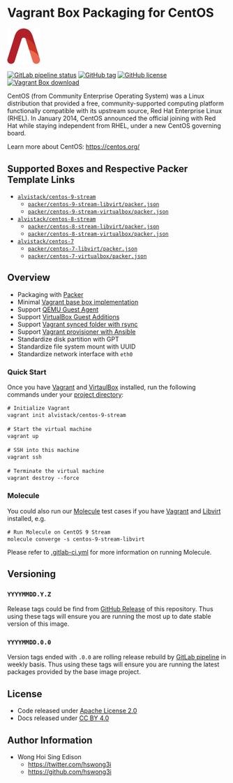 # Vagrant Box Packaging for CentOS

<img src="/alvistack.svg" width="75" alt="AlviStack">

[![GitLab pipeline status](https://img.shields.io/gitlab/pipeline/alvistack/vagrant-centos/master)](https://gitlab.com/alvistack/vagrant-centos/-/pipelines)
[![GitHub tag](https://img.shields.io/github/tag/alvistack/vagrant-centos.svg)](https://github.com/alvistack/vagrant-centos/tags)
[![GitHub license](https://img.shields.io/github/license/alvistack/vagrant-centos.svg)](https://github.com/alvistack/vagrant-centos/blob/master/LICENSE)
[![Vagrant Box download](https://img.shields.io/badge/dynamic/json?label=alvistack%2Fcentos-9-stream&query=%24.boxes%5B%3A1%5D.downloads&url=https%3A%2F%2Fapp.vagrantup.com%2Fapi%2Fv1%2Fsearch%3Fq%3Dalvistack%2Fcentos-9-stream)](https://app.vagrantup.com/alvistack/boxes/centos-9-stream)

CentOS (from Community Enterprise Operating System) was a Linux distribution that provided a free, community-supported computing platform functionally compatible with its upstream source, Red Hat Enterprise Linux (RHEL). In January 2014, CentOS announced the official joining with Red Hat while staying independent from RHEL, under a new CentOS governing board.

Learn more about CentOS: <https://centos.org/>

## Supported Boxes and Respective Packer Template Links

  - [`alvistack/centos-9-stream`](https://app.vagrantup.com/alvistack/boxes/centos-9-stream)
      - [`packer/centos-9-stream-libvirt/packer.json`](https://github.com/alvistack/vagrant-centos/blob/master/packer/centos-9-stream-libvirt/packer.json)
      - [`packer/centos-9-stream-virtualbox/packer.json`](https://github.com/alvistack/vagrant-centos/blob/master/packer/centos-9-stream-virtualbox/packer.json)
  - [`alvistack/centos-8-stream`](https://app.vagrantup.com/alvistack/boxes/centos-8-stream)
      - [`packer/centos-8-stream-libvirt/packer.json`](https://github.com/alvistack/vagrant-centos/blob/master/packer/centos-8-stream-libvirt/packer.json)
      - [`packer/centos-8-stream-virtualbox/packer.json`](https://github.com/alvistack/vagrant-centos/blob/master/packer/centos-8-stream-virtualbox/packer.json)
  - [`alvistack/centos-7`](https://app.vagrantup.com/alvistack/boxes/centos-7)
      - [`packer/centos-7-libvirt/packer.json`](https://github.com/alvistack/vagrant-centos/blob/master/packer/centos-7-libvirt/packer.json)
      - [`packer/centos-7-virtualbox/packer.json`](https://github.com/alvistack/vagrant-centos/blob/master/packer/centos-7-virtualbox/packer.json)

## Overview

  - Packaging with [Packer](https://www.packer.io/)
  - Minimal [Vagrant base box implementation](https://www.vagrantup.com/docs/boxes/base)
  - Support [QEMU Guest Agent](https://wiki.qemu.org/Features/GuestAgent)
  - Support [VirtualBox Guest Additions](https://www.virtualbox.org/manual/ch04.html)
  - Support [Vagrant synced folder with rsync](https://www.vagrantup.com/docs/synced-folders/rsync)
  - Support [Vagrant provisioner with Ansible](https://www.vagrantup.com/docs/provisioning/ansible)
  - Standardize disk partition with GPT
  - Standardize file system mount with UUID
  - Standardize network interface with `eth0`

### Quick Start

Once you have [Vagrant](https://www.vagrantup.com/docs/installation) and [VirtaulBox](https://www.virtualbox.org/) installed, run the following commands under your [project directory](https://learn.hashicorp.com/tutorials/vagrant/getting-started-project-setup?in=vagrant/getting-started):

    # Initialize Vagrant
    vagrant init alvistack/centos-9-stream
    
    # Start the virtual machine
    vagrant up
    
    # SSH into this machine
    vagrant ssh
    
    # Terminate the virtual machine
    vagrant destroy --force

### Molecule

You could also run our [Molecule](https://molecule.readthedocs.io/en/stable/) test cases if you have [Vagrant](https://www.vagrantup.com/) and [Libvirt](https://libvirt.org/) installed, e.g.

    # Run Molecule on CentOS 9 Stream
    molecule converge -s centos-9-stream-libvirt

Please refer to [.gitlab-ci.yml](.gitlab-ci.yml) for more information on running Molecule.

## Versioning

### `YYYYMMDD.Y.Z`

Release tags could be find from [GitHub Release](https://github.com/alvistack/vagrant-centos/tags) of this repository. Thus using these tags will ensure you are running the most up to date stable version of this image.

### `YYYYMMDD.0.0`

Version tags ended with `.0.0` are rolling release rebuild by [GitLab pipeline](https://gitlab.com/alvistack/vagrant-centos/-/pipelines) in weekly basis. Thus using these tags will ensure you are running the latest packages provided by the base image project.

## License

  - Code released under [Apache License 2.0](LICENSE)
  - Docs released under [CC BY 4.0](http://creativecommons.org/licenses/by/4.0/)

## Author Information

  - Wong Hoi Sing Edison
      - <https://twitter.com/hswong3i>
      - <https://github.com/hswong3i>
